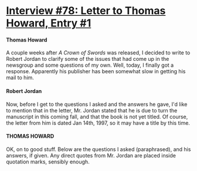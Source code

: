 # [Interview #78: Letter to Thomas Howard, Entry #1](https://www.theoryland.com/intvmain.php?i=78#1)

#### Thomas Howard

A couple weeks after
*A Crown of Swords*
was released, I decided to write to Robert Jordan to clarify some of the issues that had come up in the newsgroup and some questions of my own. Well, today, I finally got a response. Apparently his publisher has been somewhat slow in getting his mail to him.

#### Robert Jordan

Now, before I get to the questions I asked and the answers he gave, I'd like to mention that in the letter, Mr. Jordan stated that he is due to turn the manuscript in this coming fall, and that the book is not yet titled. Of course, the letter from him is dated Jan 14th, 1997, so it may have a title by this time.

#### THOMAS HOWARD

OK, on to good stuff. Below are the questions I asked (paraphrased), and his answers, if given. Any direct quotes from Mr. Jordan are placed inside quotation marks, sensibly enough.


